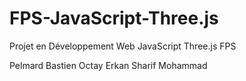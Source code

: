 # FPS-JavaScript-Three.js

Projet en Développement Web JavaScript Three.js FPS



Pelmard Bastien
Octay Erkan 
Sharif Mohammad
